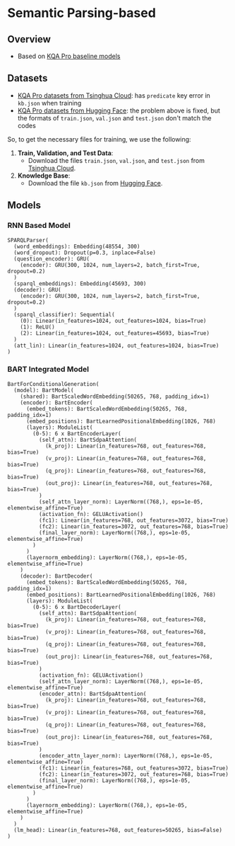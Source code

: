 # Semantic Parsing-based

## Overview

- Based on [KQA Pro baseline models](https://github.com/shijx12/KQAPro_Baselines)

## Datasets

- [KQA Pro datasets from Tsinghua Cloud](https://cloud.tsinghua.edu.cn/f/04ce81541e704a648b03/?dl=1): has `predicate` key error in `kb.json` when training
- [KQA Pro datasets from Hugging Face](https://huggingface.co/datasets/drt/kqa_pro): the problem above is fixed, but the formats of `train.json`, `val.json` and `test.json` don't match the codes

So, to get the necessary files for training, we use the following:

1. **Train, Validation, and Test Data**: 
   - Download the files `train.json`, `val.json`, and `test.json` from [Tsinghua Cloud](https://cloud.tsinghua.edu.cn/f/04ce81541e704a648b03/?dl=1).
2. **Knowledge Base**: 
   - Download the file `kb.json` from [Hugging Face](https://huggingface.co/datasets/drt/kqa_pro).

## Models

### RNN Based Model

```properties
SPARQLParser(
  (word_embeddings): Embedding(48554, 300)
  (word_dropout): Dropout(p=0.3, inplace=False)
  (question_encoder): GRU(
    (encoder): GRU(300, 1024, num_layers=2, batch_first=True, dropout=0.2)
  )
  (sparql_embeddings): Embedding(45693, 300)
  (decoder): GRU(
    (encoder): GRU(300, 1024, num_layers=2, batch_first=True, dropout=0.2)
  )
  (sparql_classifier): Sequential(
    (0): Linear(in_features=1024, out_features=1024, bias=True)
    (1): ReLU()
    (2): Linear(in_features=1024, out_features=45693, bias=True)
  )
  (att_lin): Linear(in_features=1024, out_features=1024, bias=True)
)
```

### BART Integrated Model

```properties
BartForConditionalGeneration(
  (model): BartModel(
    (shared): BartScaledWordEmbedding(50265, 768, padding_idx=1)
    (encoder): BartEncoder(
      (embed_tokens): BartScaledWordEmbedding(50265, 768, padding_idx=1)
      (embed_positions): BartLearnedPositionalEmbedding(1026, 768)
      (layers): ModuleList(
        (0-5): 6 x BartEncoderLayer(
          (self_attn): BartSdpaAttention(
            (k_proj): Linear(in_features=768, out_features=768, bias=True)
            (v_proj): Linear(in_features=768, out_features=768, bias=True)
            (q_proj): Linear(in_features=768, out_features=768, bias=True)
            (out_proj): Linear(in_features=768, out_features=768, bias=True)
          )
          (self_attn_layer_norm): LayerNorm((768,), eps=1e-05, elementwise_affine=True)
          (activation_fn): GELUActivation()
          (fc1): Linear(in_features=768, out_features=3072, bias=True)
          (fc2): Linear(in_features=3072, out_features=768, bias=True)
          (final_layer_norm): LayerNorm((768,), eps=1e-05, elementwise_affine=True)
        )
      )
      (layernorm_embedding): LayerNorm((768,), eps=1e-05, elementwise_affine=True)
    )
    (decoder): BartDecoder(
      (embed_tokens): BartScaledWordEmbedding(50265, 768, padding_idx=1)
      (embed_positions): BartLearnedPositionalEmbedding(1026, 768)
      (layers): ModuleList(
        (0-5): 6 x BartDecoderLayer(
          (self_attn): BartSdpaAttention(
            (k_proj): Linear(in_features=768, out_features=768, bias=True)
            (v_proj): Linear(in_features=768, out_features=768, bias=True)
            (q_proj): Linear(in_features=768, out_features=768, bias=True)
            (out_proj): Linear(in_features=768, out_features=768, bias=True)
          )
          (activation_fn): GELUActivation()
          (self_attn_layer_norm): LayerNorm((768,), eps=1e-05, elementwise_affine=True)
          (encoder_attn): BartSdpaAttention(
            (k_proj): Linear(in_features=768, out_features=768, bias=True)
            (v_proj): Linear(in_features=768, out_features=768, bias=True)
            (q_proj): Linear(in_features=768, out_features=768, bias=True)
            (out_proj): Linear(in_features=768, out_features=768, bias=True)
          )
          (encoder_attn_layer_norm): LayerNorm((768,), eps=1e-05, elementwise_affine=True)
          (fc1): Linear(in_features=768, out_features=3072, bias=True)
          (fc2): Linear(in_features=3072, out_features=768, bias=True)
          (final_layer_norm): LayerNorm((768,), eps=1e-05, elementwise_affine=True)
        )
      )
      (layernorm_embedding): LayerNorm((768,), eps=1e-05, elementwise_affine=True)
    )
  )
  (lm_head): Linear(in_features=768, out_features=50265, bias=False)
)
```

